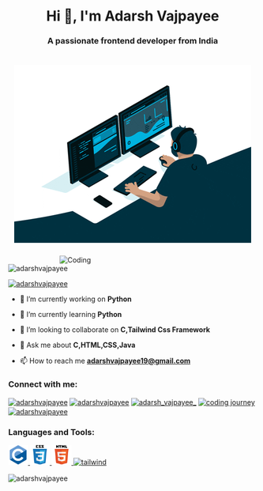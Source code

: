 <h1 align="center">Hi 👋, I'm Adarsh Vajpayee</h1>
<h3 align="center">A passionate frontend developer from India</h3>
<h1 align="center">
 <img src="https://raw.githubusercontent.com/adarsh-gupta101/adarsh-gupta101/main/assets/giphy.gif" />
</h1>
<img align="right" alt="Coding" width="400" src="https://cdn.dribbble.com/users/1162077/screenshots/3848914/programmer.gif">

<p align="left"> <img src="https://komarev.com/ghpvc/?username=adarshvajpayee&label=Profile%20views&color=0e75b6&style=flat" alt="adarshvajpayee" /> </p>

<p align="left"> <a href="https://twitter.com/AdarshVajpayee2" target="blank"><img src="https://img.shields.io/twitter/follow/adarshvajpayee?logo=twitter&style=for-the-badge" alt="adarshvajpayee" /></a> </p>

- 🔭 I’m currently working on **Python**

- 🌱 I’m currently learning **Python**

- 👯 I’m looking to collaborate on **C,Tailwind Css Framework**

- 💬 Ask me about **C,HTML,CSS,Java**

- 📫 How to reach me **adarshvajpayee19@gmail.com**

<h3 align="left">Connect with me:</h3>
<p align="left">
<a href="https://www.facebook.com/adarsh.vajpayee.58/" target="blank"><img align="center" src="https://raw.githubusercontent.com/rahuldkjain/github-profile-readme-generator/master/src/images/icons/Social/facebook.svg" alt="adarshvajpayee" height="30" width="40" /></a>
<a href="https://www.linkedin.com/in/adarsh-vajpayee-27b900229/" target="blank"><img align="center" src="https://raw.githubusercontent.com/rahuldkjain/github-profile-readme-generator/master/src/images/icons/Social/linked-in-alt.svg" alt="adarshvajpayee" height="30" width="40" /></a>
<a href="https://www.instagram.com/adarsh_vajpayee_/" target="blank"><img align="center" src="https://raw.githubusercontent.com/rahuldkjain/github-profile-readme-generator/master/src/images/icons/Social/instagram.svg" alt="adarsh_vajpayee_" height="30" width="40" /></a>
<a href="https://www.youtube.com/channel/UCF6tjKF2rL--cEYhQYbGx9A" target="blank"><img align="center" src="https://raw.githubusercontent.com/rahuldkjain/github-profile-readme-generator/master/src/images/icons/Social/youtube.svg" alt="coding journey" height="30" width="40" /></a>
<a href="https://www.hackerrank.com/adarshvajpayee19" target="blank"><img align="center" src="https://raw.githubusercontent.com/rahuldkjain/github-profile-readme-generator/master/src/images/icons/Social/hackerrank.svg" alt="adarshvajpayee" height="30" width="40" /></a>
</p>

<h3 align="left">Languages and Tools:</h3>
<p align="left"> <a href="https://www.cprogramming.com/" target="_blank" rel="noreferrer"> <img src="https://raw.githubusercontent.com/devicons/devicon/master/icons/c/c-original.svg" alt="c" width="40" height="40"/> </a> <a href="https://www.w3schools.com/css/" target="_blank" rel="noreferrer"> <img src="https://raw.githubusercontent.com/devicons/devicon/master/icons/css3/css3-original-wordmark.svg" alt="css3" width="40" height="40"/> </a> <a href="https://www.w3.org/html/" target="_blank" rel="noreferrer"> <img src="https://raw.githubusercontent.com/devicons/devicon/master/icons/html5/html5-original-wordmark.svg" alt="html5" width="40" height="40"/> </a> <a href="https://tailwindcss.com/" target="_blank" rel="noreferrer"> <img src="https://www.vectorlogo.zone/logos/tailwindcss/tailwindcss-icon.svg" alt="tailwind" width="40" height="40"/> </a> </p>

<!--
![Anurag's GitHub stats](https://github-readme-stats.vercel.app/api?username=AdarshVajpayee&hide=contribs,prs)
<p><img align="center" src="https://github-readme-stats.vercel.app/api/top-langs?username=adarshvajpayee&show_icons=true&locale=en&layout=compact" alt="adarshvajpayee" /></p>
-->
<p><img align="center" src="https://github-readme-streak-stats.herokuapp.com/?user=adarshvajpayee&" alt="adarshvajpayee" /></p>
